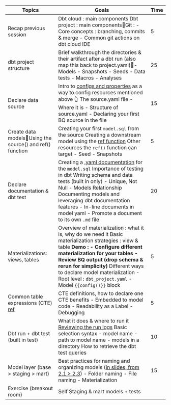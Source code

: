 | Topics | Goals | Time |
| ----- | ----- | ----- |
| Recap previous session | Dbt cloud : main components Dbt project : main componentsGit :  \- Core concepts : branching, commits & merge \- Common git actions on dbt cloud IDE | 5 |
| dbt project structure | Brief walkthrough the directories & their artifact after a dbt run (also map this back to project.yaml)\- Models \- Snapshots \- Seeds \- Data tests \- Macros \- Analyses | 25 |
| Declare data source | Intro to [configs and properties](https://docs.getdbt.com/reference/configs-and-properties) as a way to config resources mentioned above 👆 The source.yaml file \- Where it is \- Structure of source.yaml \- Declaring your first BQ source in the file  | 15 |
| Create data modelsUsing the source() and ref() function | Creating your first `model.sql` from the source Creating a downstream model using the [ref function](https://docs.getdbt.com/docs/build/sql-models#building-dependencies-between-models)  Other resources the `ref()` function can target \- Seed \- Snapshots | 5 |
| Declare documentation & dbt test | Creating a [.yaml documentation](https://docs.getdbt.com/reference/model-properties) for the `model.sql` Importance of testing in dbt Writing schema and data tests (built in only) \- Unique, Not Null \- Models Relationship Documenting models and leveraging dbt documentation features \- In-line documents in model yaml \- Promote a document to its own `.md` file | 20 |
| Materializations: views, tables | Overview of materialization : what it is, why do we need it Basic materialization strategies : view & table **Demo :  \- Configure different materialization for your tables  \- Review BQ output  (drop schema & rerun for simplicity)**  Different ways to declare model materialization \- Root level : `dbt_project.yaml` \- Model `{{config()}}` block | 5 |
| Common table expressions (CTE) [ref](https://www.getdbt.com/blog/guide-to-cte) | CTE definitions, how to declare one CTE benefits \- Embedded to model code \- Readability as a Label \- Debugging  | 5 |
| Dbt run \+ dbt test (built in test) | What it does & where to run it [Reviewing the run logs](https://docs.getdbt.com/best-practices/materializations/6-examining-builds) Basic selection syntax \- model name \- path to model name \- models in a directory How to retrieve the dbt test queries  | 10 |
| Model layer (base \> staging \> mart) | Best practices for naming and organizing models ([in slides, from 2.1 \> 2.3](https://docs.google.com/presentation/d/1EJG_-YFoZdTCuQ-qRydRrMCOaPuuFep5-IvMrVP0i1c/edit#slide=id.g31d1b3db0da_0_150)) \- Folder naming \- File naming \- Materialization | 15 |
| Exercise (breakout room) | Self Staging & mart models \+ tests |  |